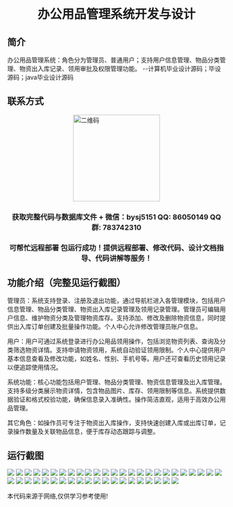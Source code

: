 <p><h1 align="center">办公用品管理系统开发与设计</h1></p>

## 简介
办公用品管理系统：角色分为管理员、普通用户；支持用户信息管理、物品分类管理、物资出入库记录、领用审批及权限管理功能。    --计算机毕业设计源码；毕设源码；java毕业设计源码


## 联系方式
<img src="https://bs-1329754181.cos.ap-shanghai.myqcloud.com/wx.jpg" alt="二维码" style="display: block; margin: 0 auto;" width="200px">
<p><h3 align="center">获取完整代码与数据库文件 + 微信：bysj5151 QQ: 86050149 QQ群: 783742310</h3></p>
<p><h3 align="center">可帮忙远程部署 包运行成功！提供远程部署、修改代码、设计文档指导、代码讲解等服务！</h3></p>

## 功能介绍（完整见运行截图）
管理员：系统支持登录、注册及退出功能，通过导航栏进入各管理模块，包括用户信息管理、物品分类管理、物资出入库记录管理及领用记录管理。管理员可编辑用户信息、维护物资分类及管理物资库存。支持添加、修改及删除物资信息，同时提供出入库订单创建及批量操作功能。个人中心允许修改管理员账户信息。

用户：用户可通过系统登录进行办公用品领用操作，包括浏览物资列表、查询及分类筛选物资详情。支持申请物资领用，系统自动验证领用限制。个人中心提供用户基本信息查看及修改功能，如姓名、性别、手机号等。用户还可查看历史领用记录以便追踪使用情况。

系统功能：核心功能包括用户管理、物品分类管理、物资信息管理及出入库管理。支持多级分类展示物资详情，包含物品图片、库存、领用限制等信息。系统提供数据验证和格式校验功能，确保信息录入准确性。操作简洁直观，适用于高效办公用品管理。

其它角色：如操作员可专注于物资出入库操作，支持快速创建入库或出库订单，记录操作数量及关联物品信息，便于库存动态跟踪与调整。


## 运行截图
![](https://bs-1329754181.cos.ap-shanghai.myqcloud.com/ssm/OfficeSuppliesManagementSystem/img/001.jpg)
![](https://bs-1329754181.cos.ap-shanghai.myqcloud.com/ssm/OfficeSuppliesManagementSystem/img/002.jpg)
![](https://bs-1329754181.cos.ap-shanghai.myqcloud.com/ssm/OfficeSuppliesManagementSystem/img/003.jpg)
![](https://bs-1329754181.cos.ap-shanghai.myqcloud.com/ssm/OfficeSuppliesManagementSystem/img/004.jpg)
![](https://bs-1329754181.cos.ap-shanghai.myqcloud.com/ssm/OfficeSuppliesManagementSystem/img/005.jpg)
![](https://bs-1329754181.cos.ap-shanghai.myqcloud.com/ssm/OfficeSuppliesManagementSystem/img/006.jpg)
![](https://bs-1329754181.cos.ap-shanghai.myqcloud.com/ssm/OfficeSuppliesManagementSystem/img/007.jpg)
![](https://bs-1329754181.cos.ap-shanghai.myqcloud.com/ssm/OfficeSuppliesManagementSystem/img/008.jpg)
![](https://bs-1329754181.cos.ap-shanghai.myqcloud.com/ssm/OfficeSuppliesManagementSystem/img/009.jpg)
![](https://bs-1329754181.cos.ap-shanghai.myqcloud.com/ssm/OfficeSuppliesManagementSystem/img/010.jpg)
![](https://bs-1329754181.cos.ap-shanghai.myqcloud.com/ssm/OfficeSuppliesManagementSystem/img/011.jpg)
![](https://bs-1329754181.cos.ap-shanghai.myqcloud.com/ssm/OfficeSuppliesManagementSystem/img/012.jpg)
![](https://bs-1329754181.cos.ap-shanghai.myqcloud.com/ssm/OfficeSuppliesManagementSystem/img/013.jpg)
![](https://bs-1329754181.cos.ap-shanghai.myqcloud.com/ssm/OfficeSuppliesManagementSystem/img/014.jpg)
![](https://bs-1329754181.cos.ap-shanghai.myqcloud.com/ssm/OfficeSuppliesManagementSystem/img/015.jpg)
![](https://bs-1329754181.cos.ap-shanghai.myqcloud.com/ssm/OfficeSuppliesManagementSystem/img/016.jpg)
![](https://bs-1329754181.cos.ap-shanghai.myqcloud.com/ssm/OfficeSuppliesManagementSystem/img/017.jpg)
![](https://bs-1329754181.cos.ap-shanghai.myqcloud.com/ssm/OfficeSuppliesManagementSystem/img/018.jpg)
![](https://bs-1329754181.cos.ap-shanghai.myqcloud.com/ssm/OfficeSuppliesManagementSystem/img/019.jpg)
![](https://bs-1329754181.cos.ap-shanghai.myqcloud.com/ssm/OfficeSuppliesManagementSystem/img/020.jpg)
![](https://bs-1329754181.cos.ap-shanghai.myqcloud.com/ssm/OfficeSuppliesManagementSystem/img/021.jpg)
![](https://bs-1329754181.cos.ap-shanghai.myqcloud.com/ssm/OfficeSuppliesManagementSystem/img/022.jpg)
![](https://bs-1329754181.cos.ap-shanghai.myqcloud.com/ssm/OfficeSuppliesManagementSystem/img/023.jpg)
![](https://bs-1329754181.cos.ap-shanghai.myqcloud.com/ssm/OfficeSuppliesManagementSystem/img/024.jpg)
![](https://bs-1329754181.cos.ap-shanghai.myqcloud.com/ssm/OfficeSuppliesManagementSystem/img/025.jpg)
![](https://bs-1329754181.cos.ap-shanghai.myqcloud.com/ssm/OfficeSuppliesManagementSystem/img/026.jpg)
![](https://bs-1329754181.cos.ap-shanghai.myqcloud.com/ssm/OfficeSuppliesManagementSystem/img/027.jpg)
![](https://bs-1329754181.cos.ap-shanghai.myqcloud.com/ssm/OfficeSuppliesManagementSystem/img/028.jpg)
![](https://bs-1329754181.cos.ap-shanghai.myqcloud.com/ssm/OfficeSuppliesManagementSystem/img/029.jpg)
![](https://bs-1329754181.cos.ap-shanghai.myqcloud.com/ssm/OfficeSuppliesManagementSystem/img/030.jpg)
![](https://bs-1329754181.cos.ap-shanghai.myqcloud.com/ssm/OfficeSuppliesManagementSystem/img/031.jpg)
![](https://bs-1329754181.cos.ap-shanghai.myqcloud.com/ssm/OfficeSuppliesManagementSystem/img/032.jpg)
![](https://bs-1329754181.cos.ap-shanghai.myqcloud.com/ssm/OfficeSuppliesManagementSystem/img/033.jpg)
![](https://bs-1329754181.cos.ap-shanghai.myqcloud.com/ssm/OfficeSuppliesManagementSystem/img/034.jpg)
![](https://bs-1329754181.cos.ap-shanghai.myqcloud.com/ssm/OfficeSuppliesManagementSystem/img/035.jpg)
![](https://bs-1329754181.cos.ap-shanghai.myqcloud.com/ssm/OfficeSuppliesManagementSystem/img/036.jpg)
![](https://bs-1329754181.cos.ap-shanghai.myqcloud.com/ssm/OfficeSuppliesManagementSystem/img/037.jpg)
![](https://bs-1329754181.cos.ap-shanghai.myqcloud.com/ssm/OfficeSuppliesManagementSystem/img/038.jpg)
![](https://bs-1329754181.cos.ap-shanghai.myqcloud.com/ssm/OfficeSuppliesManagementSystem/img/039.jpg)
![](https://bs-1329754181.cos.ap-shanghai.myqcloud.com/ssm/OfficeSuppliesManagementSystem/img/040.jpg)
![](https://bs-1329754181.cos.ap-shanghai.myqcloud.com/ssm/OfficeSuppliesManagementSystem/img/041.jpg)
![](https://bs-1329754181.cos.ap-shanghai.myqcloud.com/ssm/OfficeSuppliesManagementSystem/img/042.jpg)
![](https://bs-1329754181.cos.ap-shanghai.myqcloud.com/ssm/OfficeSuppliesManagementSystem/img/043.jpg)
![](https://bs-1329754181.cos.ap-shanghai.myqcloud.com/ssm/OfficeSuppliesManagementSystem/img/044.jpg)
![](https://bs-1329754181.cos.ap-shanghai.myqcloud.com/ssm/OfficeSuppliesManagementSystem/img/045.jpg)

<p>本代码来源于网络,仅供学习参考使用!</p>
